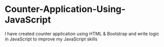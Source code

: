 # Counter-Application-Using-JavaScript
I have created counter application using HTML &amp; Bootstrap and write logic in JavaScript to improve my JavaScript skills
